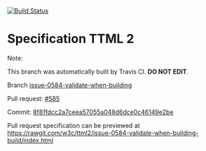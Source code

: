 [![Build Status](https://travis-ci.org/w3c/ttml2.svg?branch=issue-0584-validate-when-building)](https://travis-ci.org/w3c/ttml2)


# Specification TTML 2


Note:


This branch was automatically built by Travis CI. <b>DO NOT EDIT</b>.


 Branch [issue-0584-validate-when-building](https://github.com/w3c/ttml2/tree/issue-0584-validate-when-building)


 Pull request: [#585](https://github.com/w3c/ttml2/pull/585)


 Commit: [8f81fdcc2a7ceea57055a048d6dce0c46149e2be](https://github.com/w3c/ttml2/commit/8f81fdcc2a7ceea57055a048d6dce0c46149e2be)

Pull request specification can be previewed at https://rawgit.com/w3c/ttml2/issue-0584-validate-when-building-build/index.html



